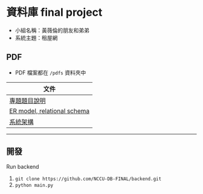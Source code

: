 # 資料庫 final project

- 小組名稱：黃薇倫的朋友和弟弟
- 系統主題：租屋網

## PDF
- PDF 檔案都在 `/pdfs` 資料夾中

| 文件                                                                 |
| ------------------------------------------------------------------ |
| [專題題目說明](pdfs/專題題目說明_0512.pdf)                                          |
| [ER model, relational schema](pdfs/ER_model_relational_schema.pdf) |
| [系統架構](pdfs/系統架構.pdf) |

---

## 開發
Run backend
1. `git clone https://github.com/NCCU-DB-FINAL/backend.git`
2. `python main.py`

